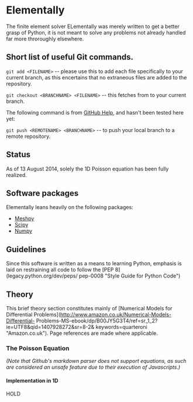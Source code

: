 # Elementally
The finite element solver ELementally was merely written to get a better grasp
of Python, it is not meant to solve any problems not already handled far more
throroughly elsewhere.

## Short list of useful Git commands.

`git add <FILENAME>` -- please use this to add each file specifically to your
current branch, as this encertains that no extraneous files are added to the
repository.

`git checkout <BRANCHNAME> <FILENAME>` -- this fetches *<FILENAME>* from *<BRANCHNAME>* to your current branch.

The following command is from [GitHub Help](https://help.github.com/articles/pushing-to-a-remote "GitHub"), and hasn't been tested here yet:

`git push <REMOTENAME> <BRANCHNAME>` -- to push your local branch to a remote repository.

## Status
As of 13 August 2014, solely the 1D Poisson equation has been fully realized.

## Software packages
Elementally leans heavily on the following packages:
* [Meshpy](mathema.tician.de/software/meshpy "MeshPy")
* [Scipy](www.scipy.org "Scipy")
* [Numpy](www.numpy.org "Numpy")

## Guidelines
Since this software is written as a means to learning Python, emphasis is laid
on restraining all code to follow the [PEP 8](legacy.python.org/dev/peps/
pep-0008 "Style Guide for Python Code")

## Theory
This brief theory section constitutes mainly of [Numerical Models for
Differential Problems](http://www.amazon.co.uk/Numerical-Models-Differential-
Problems-MS-ebook/dp/B00JY5G3T4/ref=sr_1_2?ie=UTF8&qid=1407928272&sr=8-2&
keywords=quarteroni "Amazon.co.uk"). Page references are made where applicable.

### The Poisson Equation
*(Note that Github's markdown parser does not support equations, as such are
considered an unsafe feature due to their execution of Javascripts.)*


#### Implementation in 1D

HOLD

